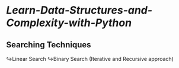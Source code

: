 # _**Learn-Data-Structures-and-Complexity-with-Python**_

## **Searching Techniques**
↪Linear Search
↪Binary Search (Iterative and Recursive approach)
